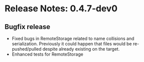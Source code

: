 # Release Notes: 0.4.7-dev0

## Bugfix release
- Fixed bugs in RemoteStorage related to name collisions and serialization.
Previously it could happen that files would be re-pushed/pulled despite
already existing on the target.
- Enhanced tests for RemoteStorage
